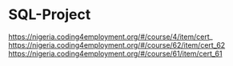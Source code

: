 # SQL-Project


https://nigeria.coding4employment.org/#/course/4/item/cert_
https://nigeria.coding4employment.org/#/course/62/item/cert_62
https://nigeria.coding4employment.org/#/course/61/item/cert_61

